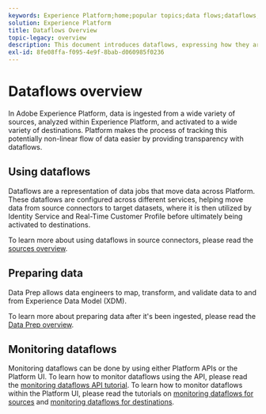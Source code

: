 ```yaml
---
keywords: Experience Platform;home;popular topics;data flows;dataflows;data;monitoring;monitor dataflows;monitor data flows;monitor;monitoring dataflows;monitoring data flows;flow;flow service;
solution: Experience Platform
title: Dataflows Overview
topic-legacy: overview
description: This document introduces dataflows, expressing how they are used in Adobe Experience Platform.
exl-id: 8fe08ffa-f095-4e9f-8bab-d060985f0236
---
```

# Dataflows overview

In Adobe Experience Platform, data is ingested from a wide variety of sources, analyzed within Experience Platform, and activated to a wide variety of destinations. Platform makes the process of tracking this potentially non-linear flow of data easier by providing transparency with dataflows. 

## Using dataflows

Dataflows are a representation of data jobs that move data across Platform. These dataflows are configured across different services, helping move data from source connectors to target datasets, where it is then utilized by Identity Service and Real-Time Customer Profile before ultimately being activated to destinations.

To learn more about using dataflows in source connectors, please read the [sources overview](../sources/home.md).

## Preparing data

Data Prep allows data engineers to map, transform, and validate data to and from Experience Data Model (XDM). 

To learn more about preparing data after it's been ingested, please read the [Data Prep overview](../data-prep/home.md).

## Monitoring dataflows

Monitoring dataflows can be done by using either Platform APIs or the Platform UI. To learn how to monitor dataflows using the API, please read the [monitoring dataflows API tutorial](./api/monitor.md). To learn how to monitor dataflows within the Platform UI, please read the tutorials on [monitoring dataflows for sources](./ui/monitor-sources.md) and [monitoring dataflows for destinations](./ui/monitor-destinations.md).
